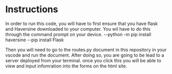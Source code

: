 # Instructions
In order to run this code, you will have to first ensure that you have flask and Haversine downloaded to your computer. You wil have to do this through the command prompt on your device.
--python -m pip install haversine
--pip install Flask

Then you will need to go to the routes.py document in this repository in your vscode and run the document. After doing so, you are going to be lead to a server deployed from your terminal. once you click this you will be able to view and input infomration into the forms on the html site.
